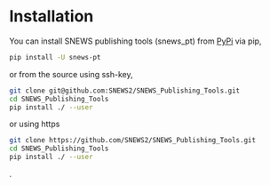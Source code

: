# Installation

You can install SNEWS publishing tools (snews_pt) from [PyPi](https://pypi.org/project/snews-pt/) via pip, 
```bash
pip install -U snews-pt
```
 
or from the source using ssh-key,
```bash
git clone git@github.com:SNEWS2/SNEWS_Publishing_Tools.git
cd SNEWS_Publishing_Tools
pip install ./ --user
```

or using https
```bash
git clone https://github.com/SNEWS2/SNEWS_Publishing_Tools.git
cd SNEWS_Publishing_Tools
pip install ./ --user
```
.